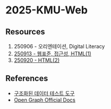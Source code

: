 # 2025-KMU-Web

## Resources

1. 250906 - 오리엔테이션, Digital Literacy
2. [250913 - 웹표준, 접근성, HTML(1)](./250913.html)
3. [250920 - HTML(2)](./250920.html)

## References

- [구조화된 데이터 테스트 도구](https://developers.google.com/search/docs/appearance/structured-data?hl=ko)
- [Open Graph Official Docs](https://ogp.me/)
